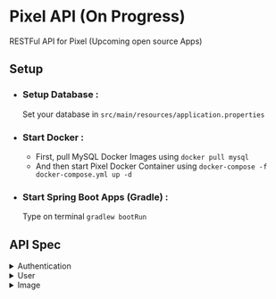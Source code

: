 # Pixel API (On Progress)

 RESTFul API for Pixel (Upcoming open source Apps)

## Setup

- ### Setup Database :

  Set your database in `src/main/resources/application.properties` 

- ### Start Docker : 
  
  - First, pull MySQL Docker Images using `docker pull mysql` 
  - And then start Pixel Docker Container using `docker-compose -f docker-compose.yml up -d`

- ### Start Spring Boot Apps (Gradle) :

  Type on terminal `gradlew bootRun`



## API Spec

<details>
  <summary>Authentication</summary>

## Login

Request :

- Method : POST
- Endpoint : `/api/auth/login`
  - Header :
    - Content-Type: multipart/form-data
    - Accept: application/json
  - Body :

  ```json
  {
      "email" : "string",
      "password" : "string"
  }
  ```

  Response :

  ```json
  {
      "code" : "number",
      "error" : "boolean",
      "message" : "string",
      "data" : {
          "id" : "string, unique",
          "name" : "string",
          "email" : "string",
          "gender" : "string",
          "phone" : "string",
          "photo" : "string",
          "updated_at" : "Date",
          "deleted_at" : "Date",
          "token" : "string"
      }
  }
  ```

</details>

<details>
  <summary>User</summary>

## Create User

Request :

- Method : POST
- Endpoint : `/api/users`
  - Header :
    - Content-Type: multipart/form-data
    - Accept: application/json
  - Body :
  
  ```json
  {
      "id" : "string, unique",
      "name" : "string",
      "email" : "string",
      "password" : "string",
      "gender" : "string",
      "phone" : "string",
      "photo" : "file"
  }
  ```
  
  Response :
  
  ```json
  {
      "code" : "number",
      "error" : "boolean",
      "message" : "string",
      "data" : {
          "id" : "string, unique",
          "name" : "string",
          "email" : "string",
          "gender" : "string",
          "phone" : "string",
          "photo" : "string",
          "updated_at" : "Date",
          "deleted_at" : "Date"
      }
  }
  ```
  
  ## Get User
  
  Request :
  
  - Method : GET
  - Endpoint : `/api/users/{id_user}`
  - Header :
    - Accept: application/json
  
  Response :
  
  ```json
  {
      "code" : "number",
      "error" : "boolean",
      "message" : "string",
      "data" : {
          "id" : "string, unique",
          "name" : "string",
          "email" : "string",
          "gender" : "string",
          "phone" : "string",
          "photo" : "string",
          "updated_at" : "Date",
          "deleted_at" : "Date"
      }
  }
  ```
  
  ## List User
  
  Request :
  
  - Method : GET
  - Endpoint : `/api/users`
  - Header :
    - Accept: application/json
  - Query Params
    - page : number
    - size : number
  
  Response :
  
  ```json
  {
      "code" : "number",
      "error" : "boolean",
      "message" : "string",
      "currentPage" : "number",
      "isLast" : "boolean",
      "totalPage" : "number",
      "data" : [
          {
              "id" : "string, unique",
              "name" : "string",
              "email" : "string",
              "gender" : "string",
              "phone" : "string",
              "photo" : "string",
              "updated_at" : "Date",
              "deleted_at" : "Date"
          }
      ]
  }
  ```
  
  ## Update User
  
  Request :
  
  - Method : PUT
  - Endpoint : `/api/users/{id_user}`
  - Header :
    - Content-Type: multipart/form-data
    - Accept: application/json
  - Body :
  
  ```json
  {
      "name" : "string",
      "email" : "string",
      "password" : "string",
      "gender" : "string",
      "phone" : "string",
      "photo" : "file"
  }
  ```
  
  Response :
  
  ```json
  {
      "code" : "number",
      "error" : "boolean",
      "message" : "string",
      "data" : {
          "id" : "string, unique",
          "name" : "string",
          "email" : "string",
          "gender" : "string",
          "phone" : "string",
          "photo" : "string",
          "updated_at" : "Date",
          "deleted_at" : "Date"
      }
  }
  ```

  ## Change Password

  Request :

  - Method : PUT
  - Endpoint : `/api/users/{id_user}/changepassword`
  - Header :
    - Content-Type: multipart/form-data
    - Accept: application/json
  - Body :

  ```json
  {
      "oldPassword" : "string",
      "newPassword" : "string"
  }
  ```

  Response :

  ```json
  {
      "code" : "number",
      "error" : "boolean",
      "message" : "string",
      "data" : {
          "id" : "string, unique",
          "name" : "string",
          "email" : "string",
          "gender" : "string",
          "phone" : "string",
          "photo" : "string",
          "updated_at" : "Date",
          "deleted_at" : "Date"
      }
  }
  ```
  
  ## Delete User
  
  Request :
  
  - Method : DELETE
  - Endpoint : `/api/users/{id_user}`
  - Header :
    - Accept: application/json
  
  Response :
  
  ```json
  {
      "code" : "number",
      "error" : "boolean",
      "message" : "string",
      "data" : {}
  }
  ```
</details>

<details>
  <summary>Image</summary>

  ## Get Image
  
  Request :
  
  - Method : GET
  - Endpoint : `/api/images/{id_image}`
  - Header :
    - Accept: application/json
  
  Response : Image

</details>

